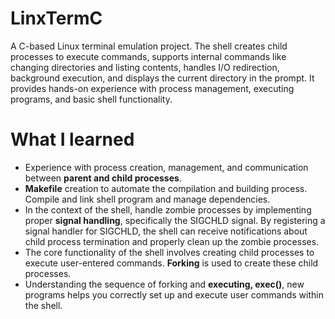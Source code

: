 # LinxTermC
A C-based Linux terminal emulation project. The shell creates child processes to execute commands, supports internal commands like changing directories and listing contents, handles I/O redirection, background execution, and displays the current directory in the prompt. It provides hands-on experience with process management, executing programs, and basic shell functionality.

# What I learned
- Experience with process creation, management, and communication between **parent and child processes**.
- **Makefile** creation to automate the compilation and building process. Compile and link shell program and manage dependencies.
- In the context of the shell, handle zombie processes by implementing proper **signal handling**, specifically the SIGCHLD signal. By registering a signal handler for SIGCHLD, the shell can receive notifications about child process termination and properly clean up the zombie processes.
- The core functionality of the shell involves creating child processes to execute user-entered commands. **Forking** is used to create these child processes. 
- Understanding the sequence of forking and **executing, exec()**, new programs helps you correctly set up and execute user commands within the shell.
